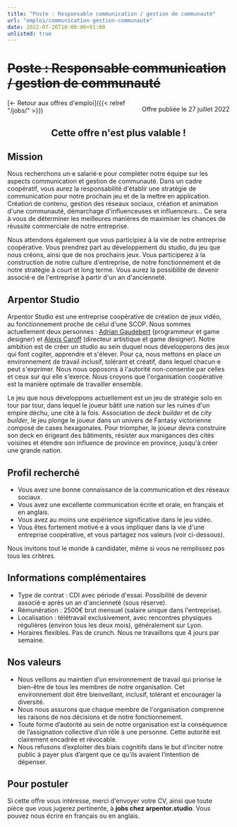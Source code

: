 ```yaml
---
title: "Poste : Responsable communication / gestion de communauté"
url: "emploi/communication-gestion-communaute"
date: 2022-07-26T10:00:00+01:00
unlisted: true
---
```


# ~~Poste : Responsable communication / gestion de communauté~~

<p style="float: right;">Offre publiée le 27 juillet 2022</p>

[← Retour aux offres d'emploi]({{< relref "/jobs/" >}})

<div style="text-align: center;">

## Cette offre n'est plus valable !

</div>

<section>

## Mission

Nous recherchons un⋅e salarié⋅e pour compléter notre équipe sur les aspects communication et gestion de communauté. Dans un cadre coopératif, vous aurez la responsabilité d'établir une stratégie de communication pour notre prochain jeu et de la mettre en application. Création de contenu, gestion des réseaux sociaux, création et animation d'une communauté, démarchage d'influenceuses et influenceurs… Ce sera à vous de déterminer les meilleures manières de maximiser les chances de réussite commerciale de notre entreprise.

Nous attendons également que vous participiez à la vie de notre entreprise coopérative. Vous prendrez part au développement du studio, du jeu que nous créons, ainsi que de nos prochains jeux. Vous participerez à la construction de notre culture d'entreprise, de notre fonctionnement et de notre stratégie à court et long terme. Vous aurez la possibilité de devenir associé⋅e de l'entreprise à partir d'un an d'ancienneté.

</section>
<section>

## Arpentor Studio

Arpentor Studio est une entreprise coopérative de création de jeux vidéo, au fonctionnement proche de celui d'une SCOP. Nous sommes actuellement deux personnes : [Adrian Gaudebert](http://adrian.gaudebert.fr/) (programmeur et game designer) et [Alexis Caroff](https://www.artstation.com/akaroff) (directeur artistique et game designer). Notre ambition est de créer un studio au sein duquel nous développerons des jeux qui font cogiter, apprendre et s'élever. Pour ça, nous mettons en place un environnement de travail inclusif, tolérant et créatif, dans lequel chacun⋅e peut s'exprimer. Nous nous opposons à l'autorité non-consentie par celles et ceux sur qui elle s'exerce. Nous croyons que l'organisation coopérative est la manière optimale de travailler ensemble.

Le jeu que nous développons actuellement est un jeu de stratégie solo en tour par tour, dans lequel le joueur bâtit une nation sur les ruines d'un empire déchu, une cité à la fois. Association de *deck builder* et de *city builder*, le jeu plonge le joueur dans un univers de Fantasy victorienne composé de cases hexagonales. Pour triompher, le joueur devra construire son deck en érigeant des bâtiments, résister aux manigances des cités voisines et étendre son influence de province en province, jusqu'à créer une grande nation.

</section>
<section>

## Profil recherché

- Vous avez une bonne connaissance de la communication et des réseaux sociaux.
- Vous avez une excellente communication écrite et orale, en français et en anglais.
- Vous avez au moins une expérience significative dans le jeu vidéo.
- Vous êtes fortement motivé⋅e à vous impliquer dans la vie d'une entreprise coopérative, et vous partagez nos valeurs (voir ci-dessous).

Nous invitons tout le monde à candidater, même si vous ne remplissez pas tous les critères.

</section>
<section>

## Informations complémentaires

- Type de contrat : CDI avec période d'essai. Possibilité de devenir associé⋅e après un an d'ancienneté (sous réserve).
- Rémunération : 2500€ brut mensuel (salaire unique dans l'entreprise).
- Localisation : télétravail exclusivement, avec rencontres physiques régulières (environ tous les deux mois), généralement sur Lyon.
- Horaires flexibles. Pas de crunch. Nous ne travaillons que 4 jours par semaine.

</section>
<section>

## Nos valeurs

- Nous veillons au maintien d’un environnement de travail qui priorise le bien-être de tous les membres de notre organisation. Cet environnement doit être bienveillant, inclusif, tolérant et encourager la diversité.
- Nous nous assurons que chaque membre de l'organisation comprenne les raisons de nos décisions et de notre fonctionnement.
- Toute forme d’autorité au sein de notre organisation est la conséquence de l’assignation collective d’un rôle à une personne. Cette autorité est clairement encadrée et révocable.
- Nous refusons d’exploiter des biais cognitifs dans le but d’inciter notre public à payer plus d’argent que ce qu’ils avaient l’intention de dépenser.

</section>
<section>

## Pour postuler

Si cette offre vous intéresse, merci d'envoyer votre CV, ainsi que toute pièce que vous jugerez pertinente, à **jobs chez arpentor.studio**. Vous pouvez nous écrire en français ou en anglais.
</section>
